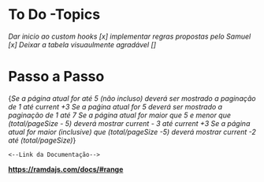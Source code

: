 # To Do -Topics
*Dar inicio ao custom hooks [x]*
*implementar regras propostas pelo Samuel [x]*
*Deixar a tabela visuaulmente agradável []*
# Passo a Passo
{*Se a página atual for até 5 (não incluso) deverá ser mostrado a paginação de 1 até current +3*
*Se a paǵina atual for 5 deverá ser mostrado a paginação de 1 até 7*
*Se a página atual for maior que 5 e menor que (total/pageSize - 5) deverá mostrar current - 3 até* *current +3*
*Se a página atual for maior (inclusive) que (total/pageSize -5) deverá mostrar current -2 até (total/pageSize)*}

    <--Link da Documentação-->
**https://ramdajs.com/docs/#range**